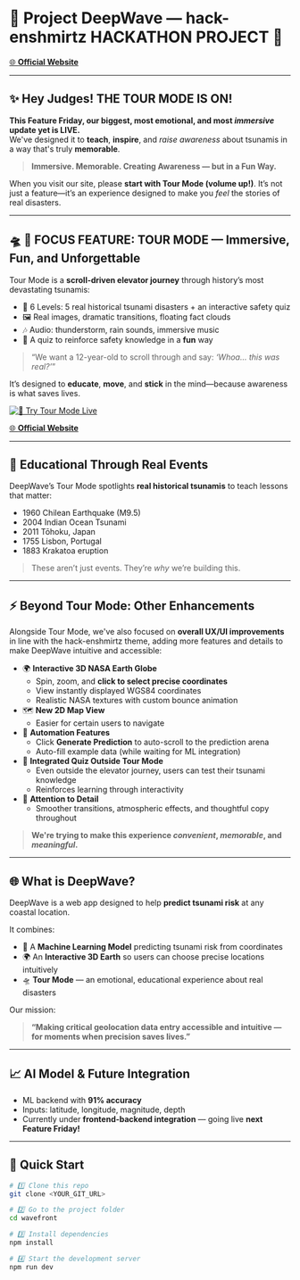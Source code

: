 # 🌊 Project DeepWave — hack-enshmirtz HACKATHON PROJECT 🚀
[🌐 **Official Website**](https://project-deepwave-taupe.vercel.app/)

---

## ✨ **Hey Judges! THE TOUR MODE IS ON!**  
**This Feature Friday, our biggest, most emotional, and most *immersive* update yet is LIVE.**  
We've designed it to **teach**, **inspire**, and *raise awareness* about tsunamis in a way that's truly **memorable**.

> **Immersive. Memorable. Creating Awareness — but in a Fun Way.**

When you visit our site, please **start with Tour Mode (volume up!)**. It’s not just a feature—it’s an experience designed to make you *feel* the stories of real disasters.

---

## 🛸 🌟 **FOCUS FEATURE: TOUR MODE** — Immersive, Fun, and Unforgettable

Tour Mode is a **scroll-driven elevator journey** through history’s most devastating tsunamis:

- 🚟 6 Levels: 5 real historical tsunami disasters + an interactive safety quiz
- 🖼️ Real images, dramatic transitions, floating fact clouds
- 🎶 Audio: thunderstorm, rain sounds, immersive music
- 🧠 A quiz to reinforce safety knowledge in a **fun** way

> “We want a 12-year-old to scroll through and say: *‘Whoa… this was real?’*”

It’s designed to **educate**, **move**, and **stick** in the mind—because awareness is what saves lives.

[![🎥 Try Tour Mode Live](https://github.com/user-attachments/assets/28843997-4d3f-481d-a11b-45a46e03eed9)](https://youtu.be/VtGK9gZfhZw?si=TyV3Foimka66MRCv)

[🌐 **Official Website**](https://project-deepwave-taupe.vercel.app/)

---

## 🌿 **Educational Through Real Events**

DeepWave’s Tour Mode spotlights **real historical tsunamis** to teach lessons that matter:

- 1960 Chilean Earthquake (M9.5)
- 2004 Indian Ocean Tsunami
- 2011 Tōhoku, Japan
- 1755 Lisbon, Portugal
- 1883 Krakatoa eruption

> These aren’t just events. They’re *why* we’re building this.

---

## ⚡️ **Beyond Tour Mode: Other Enhancements**
Alongside Tour Mode, we've also focused on **overall UX/UI improvements** in line with the hack-enshmirtz theme, adding more features and details to make DeepWave intuitive and accessible:

- 🌍 **Interactive 3D NASA Earth Globe**  
  - Spin, zoom, and **click to select precise coordinates**
  - View instantly displayed WGS84 coordinates
  - Realistic NASA textures with custom bounce animation
- 🗺️ **New 2D Map View**  
  - Easier for certain users to navigate
- 🤖 **Automation Features**  
  - Click **Generate Prediction** to auto-scroll to the prediction arena
  - Auto-fill example data (while waiting for ML integration)
- 🧩 **Integrated Quiz Outside Tour Mode**  
  - Even outside the elevator journey, users can test their tsunami knowledge
  - Reinforces learning through interactivity
- 🌱 **Attention to Detail**  
  - Smoother transitions, atmospheric effects, and thoughtful copy throughout

> **We're trying to make this experience *convenient*, *memorable*, and *meaningful*.**

---

## 🌐 **What is DeepWave?**

DeepWave is a web app designed to help **predict tsunami risk** at any coastal location.

It combines:

- 🌊 A **Machine Learning Model** predicting tsunami risk from coordinates  
- 🌍 An **Interactive 3D Earth** so users can choose precise locations intuitively  
- 🛸 **Tour Mode** — an emotional, educational experience about real disasters

Our mission:

> **“Making critical geolocation data entry accessible and intuitive — for moments when precision saves lives.”**

---

## 📈 **AI Model & Future Integration**

- ML backend with **91% accuracy**  
- Inputs: latitude, longitude, magnitude, depth
- Currently under **frontend-backend integration** — going live **next Feature Friday!**

---

## 🚀 **Quick Start**

```bash
# 1️⃣ Clone this repo
git clone <YOUR_GIT_URL>

# 2️⃣ Go to the project folder
cd wavefront

# 3️⃣ Install dependencies
npm install

# 4️⃣ Start the development server
npm run dev

